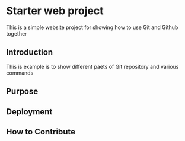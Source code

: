 # Starter web project

This is a simple website project for showing how to use Git and Github together

## Introduction

This is example is to show different paets of Git repository and various commands
## Purpose

## Deployment

## How to Contribute
